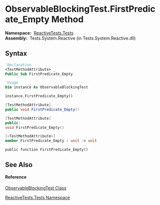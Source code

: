 # ObservableBlockingTest.FirstPredicate\_Empty Method

**Namespace:**  [ReactiveTests.Tests](ReactiveTests.Tests\ReactiveTests.Tests.md)  
**Assembly:**  Tests.System.Reactive (in Tests.System.Reactive.dll)

## Syntax

```vb
'Declaration
<TestMethodAttribute> _
Public Sub FirstPredicate_Empty
```

```vb
'Usage
Dim instance As ObservableBlockingTest

instance.FirstPredicate_Empty()
```

```csharp
[TestMethodAttribute]
public void FirstPredicate_Empty()
```

```c++
[TestMethodAttribute]
public:
void FirstPredicate_Empty()
```

```fsharp
[<TestMethodAttribute>]
member FirstPredicate_Empty : unit -> unit 
```

```jscript
public function FirstPredicate_Empty()
```

## See Also

#### Reference

[ObservableBlockingTest Class](ObservableBlockingTest\ObservableBlockingTest.md)

[ReactiveTests.Tests Namespace](ReactiveTests.Tests\ReactiveTests.Tests.md)




